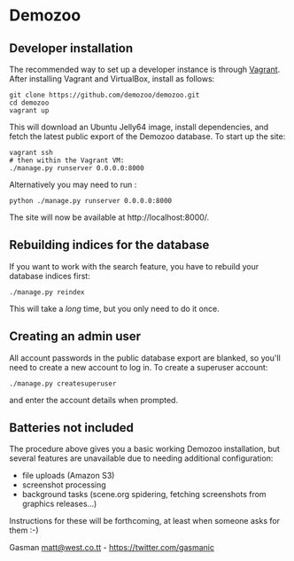 # Demozoo

## Developer installation
The recommended way to set up a developer instance is through [Vagrant](https://www.vagrantup.com/). After installing Vagrant and VirtualBox, install as follows:

    git clone https://github.com/demozoo/demozoo.git
    cd demozoo
    vagrant up

This will download an Ubuntu Jelly64 image, install dependencies, and fetch the latest public export of the Demozoo database. To start up the site:

    vagrant ssh
    # then within the Vagrant VM:
    ./manage.py runserver 0.0.0.0:8000

Alternatively you may need to run :

    python ./manage.py runserver 0.0.0.0:8000
    
The site will now be available at http://localhost:8000/.

## Rebuilding indices for the database
If you want to work with the search feature, you have to rebuild your database indices first:

    ./manage.py reindex

This will take a *long* time, but you only need to do it once.

## Creating an admin user
All account passwords in the public database export are blanked, so you'll need to create a new account to log in. To create a superuser account:

    ./manage.py createsuperuser

and enter the account details when prompted.

## Batteries not included
The procedure above gives you a basic working Demozoo installation, but several features are unavailable due to needing additional configuration:

* file uploads (Amazon S3)
* screenshot processing
* background tasks (scene.org spidering, fetching screenshots from graphics releases...)

Instructions for these will be forthcoming, at least when someone asks for them :-)

Gasman <matt@west.co.tt> - https://twitter.com/gasmanic
